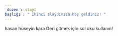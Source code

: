 ```yaml
---
 düzen : slayt 
başlığı : " İkinci slaydımıza hoş geldiniz! "
---
```

 hasan hüseyin kara
Geri gitmek için sol oku kullanın!
